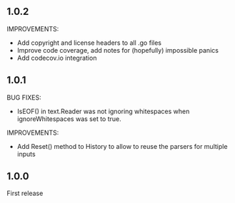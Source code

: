 ## 1.0.2

IMPROVEMENTS:

* Add copyright and license headers to all .go files
* Improve code coverage, add notes for (hopefully) impossible panics
* Add codecov.io integration

## 1.0.1

BUG FIXES:

* IsEOF() in text.Reader was not ignoring whitespaces when ignoreWhitespaces was set to true.

IMPROVEMENTS:

* Add Reset() method to History to allow to reuse the parsers for multiple inputs

## 1.0.0

First release
